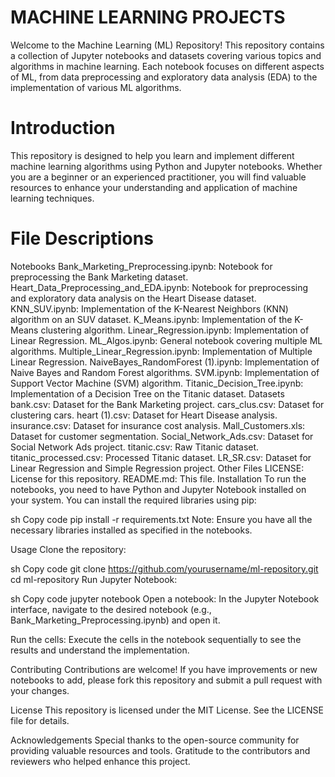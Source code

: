 # MACHINE LEARNING PROJECTS

Welcome to the Machine Learning (ML) Repository! This repository contains a collection of Jupyter notebooks and datasets covering various topics and algorithms in machine learning. Each notebook focuses on different aspects of ML, from data preprocessing and exploratory data analysis (EDA) to the implementation of various ML algorithms.

# Introduction
This repository is designed to help you learn and implement different machine learning algorithms using Python and Jupyter notebooks. Whether you are a beginner or an experienced practitioner, you will find valuable resources to enhance your understanding and application of machine learning techniques.

# File Descriptions

Notebooks
Bank_Marketing_Preprocessing.ipynb: Notebook for preprocessing the Bank Marketing dataset.
Heart_Data_Preprocessing_and_EDA.ipynb: Notebook for preprocessing and exploratory data analysis on the Heart Disease dataset.
KNN_SUV.ipynb: Implementation of the K-Nearest Neighbors (KNN) algorithm on an SUV dataset.
K_Means.ipynb: Implementation of the K-Means clustering algorithm.
Linear_Regression.ipynb: Implementation of Linear Regression.
ML_Algos.ipynb: General notebook covering multiple ML algorithms.
Multiple_Linear_Regression.ipynb: Implementation of Multiple Linear Regression.
NaiveBayes_RandomForest (1).ipynb: Implementation of Naive Bayes and Random Forest algorithms.
SVM.ipynb: Implementation of Support Vector Machine (SVM) algorithm.
Titanic_Decision_Tree.ipynb: Implementation of a Decision Tree on the Titanic dataset.
Datasets
bank.csv: Dataset for the Bank Marketing project.
cars_clus.csv: Dataset for clustering cars.
heart (1).csv: Dataset for Heart Disease analysis.
insurance.csv: Dataset for insurance cost analysis.
Mall_Customers.xls: Dataset for customer segmentation.
Social_Network_Ads.csv: Dataset for Social Network Ads project.
titanic.csv: Raw Titanic dataset.
titanic_processed.csv: Processed Titanic dataset.
LR_SR.csv: Dataset for Linear Regression and Simple Regression project.
Other Files
LICENSE: License for this repository.
README.md: This file.
Installation
To run the notebooks, you need to have Python and Jupyter Notebook installed on your system. You can install the required libraries using pip:

sh
Copy code
pip install -r requirements.txt
Note: Ensure you have all the necessary libraries installed as specified in the notebooks.

Usage
Clone the repository:

sh
Copy code
git clone https://github.com/yourusername/ml-repository.git
cd ml-repository
Run Jupyter Notebook:

sh
Copy code
jupyter notebook
Open a notebook:
In the Jupyter Notebook interface, navigate to the desired notebook (e.g., Bank_Marketing_Preprocessing.ipynb) and open it.

Run the cells:
Execute the cells in the notebook sequentially to see the results and understand the implementation.

Contributing
Contributions are welcome! If you have improvements or new notebooks to add, please fork this repository and submit a pull request with your changes.

License
This repository is licensed under the MIT License. See the LICENSE file for details.

Acknowledgements
Special thanks to the open-source community for providing valuable resources and tools.
Gratitude to the contributors and reviewers who helped enhance this project.
